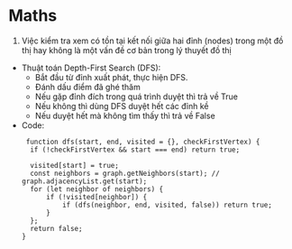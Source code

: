 # Maths

1. Việc kiểm tra xem có tồn tại kết nối giữa hai đỉnh (nodes) trong một đồ thị hay không là một vấn đề cơ bản trong lý thuyết đồ thị
- Thuật toán Depth-First Search (DFS):
  + Bắt đầu từ đỉnh xuất phát, thực hiện DFS.
  + Đánh dấu điểm đã ghé thăm
  + Nếu gặp đỉnh đích trong quá trình duyệt thì trả về True
  + Nếu không thì dùng DFS duyệt hết các đỉnh kề
  + Nếu duyệt hết mà không tìm thấy thì trả về False
- Code:
  ```
   function dfs(start, end, visited = {}, checkFirstVertex) {
    if (!checkFirstVertex && start === end) return true;

    visited[start] = true;
    const neighbors = graph.getNeighbors(start); // graph.adjacencyList.get(start);
    for (let neighbor of neighbors) {
        if (!visited[neighbor]) {
            if (dfs(neighbor, end, visited, false)) return true;
        }
    };
    return false;
  }
